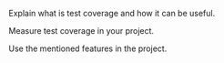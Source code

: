 <panel type="info" header="`W9.5a` Can explain testability :star::star::star:" expanded no-close>
  <include src="../../book/testing/introduction/testability/unit-inElsewhere-asFlat.md" boilerplate />
<!-- TODO: add evidence -->
</panel>

<!-- ==================================================================================================== -->

<panel type="warning" header="`W9.5b` Can explain test coverage :star::star:" expanded no-close>
  <include src="../../book/testing/testCoverage/what/unit-inElsewhere-asFlat.md" boilerplate />
  <panel header="{{glyphicon_folder_close}} Evidence" expanded>

Explain what is test coverage and how it can be useful.

  </panel>
</panel>

<!-- ==================================================================================================== -->

<panel type="info" header="`W9.5c` Can explain how test coverage works :star::star::star:" expanded no-close>
  <include src="../../book/testing/testCoverage/how/unit-inElsewhere-asFlat.md" boilerplate />
  <panel header="{{glyphicon_folder_close}} Evidence" expanded>

Measure test coverage in your project.

  </panel>
</panel>

<!-- ==================================================================================================== -->

<panel type="info" header="`W9.5d` Can use intermediate features of JUnit :star::star::star:" expanded no-close>
  <include src="../../book/junit/intermediate/unit-inElsewhere-asFlat.md" boilerplate />
  <panel header="{{glyphicon_folder_close}} Evidence" expanded>

Use the mentioned features in the project.

  </panel>
</panel>

<!-- ==================================================================================================== -->

<panel type="info" header="`W9.5e` Can explain TDD :star::star::star:" expanded no-close>
  <include src="../../book/testing/tdd/what/unit-inElsewhere-asFlat.md" boilerplate />
 <!-- TODO: add evidence -->
</panel>
